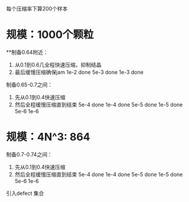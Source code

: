 每个压缩率下算200个样本
# 规模：1000个颗粒

**制备0.64附近：
1. 从0.1到0.6几全程快速压缩，抑制结晶
2. 最后缓慢压缩确保jam
1e-2    done
5e-3    done
1e-3    done

制备0.65-0.7之间：
1. 先从0.1到0.4快速压缩
2. 然后全程缓慢压缩直到结束
5e-4    done
1e-4    done
5e-5    done
1e-5    done
5e-6
1e-6

# 规模：4N^3: 864

制备0.7-0.74之间：
1. 先从0.1到0.4快速压缩
2. 然后全程缓慢压缩直到结束
5e-4    done
1e-4    done
5e-5    done
1e-5    done
5e-6
1e-6

引入defect
集合

